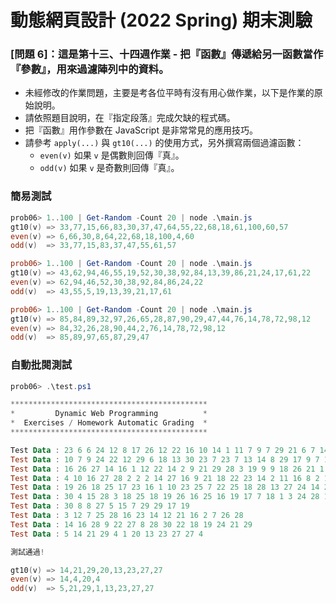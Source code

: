 # 動態網頁設計 (2022 Spring) 期末測驗

### [問題 6]：這是第十三、十四週作業 - 把『函數』傳遞給另一函數當作『參數』，用來過濾陣列中的資料。

- 未經修改的作業問題，主要是考各位平時有沒有用心做作業，以下是作業的原始說明。
- 請依照題目說明，在『指定段落』完成欠缺的程式碼。
- 把『函數』用作參數在 JavaScript 是非常常見的應用技巧。
- 請參考 `apply(...)` 與 `gt10(...)` 的使用方式，另外撰寫兩個過濾函數：
    - `even(v)` 如果 `v` 是偶數則回傳『真』。
    - `odd(v)` 如果 `v` 是奇數則回傳『真』。

### 簡易測試
```Powershell
prob06> 1..100 | Get-Random -Count 20 | node .\main.js
gt10(v) => 33,77,15,66,83,30,37,47,64,55,22,68,18,61,100,60,57
even(v) => 6,66,30,8,64,22,68,18,100,4,60
odd(v)  => 33,77,15,83,37,47,55,61,57

prob06> 1..100 | Get-Random -Count 20 | node .\main.js
gt10(v) => 43,62,94,46,55,19,52,30,38,92,84,13,39,86,21,24,17,61,22
even(v) => 62,94,46,52,30,38,92,84,86,24,22
odd(v)  => 43,55,5,19,13,39,21,17,61

prob06> 1..100 | Get-Random -Count 20 | node .\main.js
gt10(v) => 85,84,89,32,97,26,65,28,87,90,29,47,44,76,14,78,72,98,12
even(v) => 84,32,26,28,90,44,2,76,14,78,72,98,12
odd(v)  => 85,89,97,65,87,29,47
```

### 自動批閱測試
```Powershell
prob06> .\test.ps1

********************************************
*         Dynamic Web Programming          *
*  Exercises / Homework Automatic Grading  *
********************************************

Test Data : 23 6 6 24 12 8 17 26 12 22 16 10 14 1 11 7 9 7 29 21 6 7 14 16 25 4 5 2
Test Data : 10 7 9 24 22 12 29 6 18 13 30 23 7 23 7 13 14 8 29 17 9 7 19 9 28 25 16 21 2 8
Test Data : 16 26 27 14 16 1 12 22 14 2 9 21 29 28 3 19 9 9 18 26 21 1 22
Test Data : 4 10 16 27 28 2 2 2 14 27 16 9 21 18 22 23 14 2 11 16 8 2 12 14 13 15 3
Test Data : 19 26 18 25 17 23 16 1 10 23 25 7 22 25 18 28 13 27 24 14 23 13 4
Test Data : 30 4 15 28 3 18 25 18 19 26 16 25 16 19 17 7 18 1 3 24 28 15 15 29 9 12
Test Data : 30 8 8 27 5 15 7 29 29 17 19
Test Data : 3 12 7 25 28 16 23 14 12 21 16 2 7 26 28
Test Data : 14 16 28 9 22 27 8 28 30 22 18 19 24 21 29
Test Data : 5 14 21 29 4 1 20 13 23 27 27 4

測試通過!

gt10(v) => 14,21,29,20,13,23,27,27
even(v) => 14,4,20,4
odd(v)  => 5,21,29,1,13,23,27,27
```
